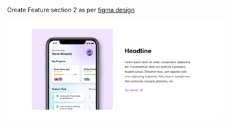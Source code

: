 Create Feature section 2 as per [figma design](https://www.figma.com/file/vsWp3PQSZbHkXyQgDRItpd/App-Landing-Page?node-id=0%3A1)

![alt](https://github.com/archis-academy/html-css-assignments/blob/master/Assignment-7-Feature-Section-2/5.png?raw=true)
